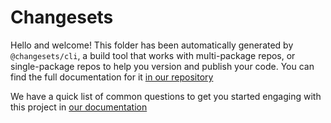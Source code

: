 # Changesets

Hello and welcome! This folder has been automatically generated by `@changesets/cli`, a build tool that works with multi-package repos, or single-package repos to help you version and publish your code.
You can find the full documentation for it [in our repository](https://github.com/changesets/changesets)

We have a quick list of common questions to get you started engaging with this project in
[our documentation](https://github.com/changesets/changesets/blob/main/docs/common-questions.md)
